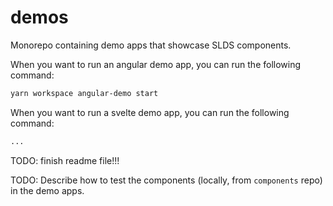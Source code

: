 # demos
Monorepo containing demo apps that showcase SLDS components.


When you want to run an angular demo app, you can run the following command:

```bash
yarn workspace angular-demo start
```

When you want to run a svelte demo app, you can run the following command:

```bash
...
```

TODO: finish readme file!!!

TODO: Describe how to test the components (locally, from `components` repo) in the demo apps.